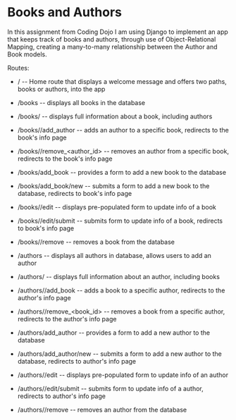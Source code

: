 # Books and Authors

In this assignment from Coding Dojo I am using Django to implement an app that
keeps track of books and authors, through use of Object-Relational Mapping, creating
a many-to-many relationship between the Author and Book models.

Routes:
* / -- Home route that displays a welcome message and offers two paths, books or authors, into the app
* /books -- displays all books in the database
* /books/<num> -- displays full information about a book, including authors
* /books/<num>/add_author -- adds an author to a specific book, redirects to the book's info page
* /books/<num>/remove_<author_id> -- removes an author from a specific book, redirects to the book's info page
* /books/add_book -- provides a form to add a new book to the database
* /books/add_book/new -- submits a form to add a new book to the database, redirects to book's info page
* /books/<num>/edit -- displays pre-populated form to update info of a book
* /books/<num>/edit/submit -- submits form to update info of a book, redirects to book's info page
* /books/<num>/remove -- removes a book from the database

* /authors -- displays all authors in database, allows users to add an author
* /authors/<num> -- displays full information about an author, including books
* /authors/<num>/add_book -- adds a book to a specific author, redirects to the author's info page
* /authors/<num>/remove_<book_id> -- removes a book from a specific author, redirects to the author's info page
* /authors/add_author -- provides a form to add a new author to the database
* /authors/add_author/new -- submits a form to add a new author to the database, redirects to author's info page
* /authors/<num>/edit -- displays pre-populated form to update info of an author
* /authors/<num>/edit/submit -- submits form to update info of a author, redirects to author's info page
* /authors/<num>/remove -- removes an author from the database

